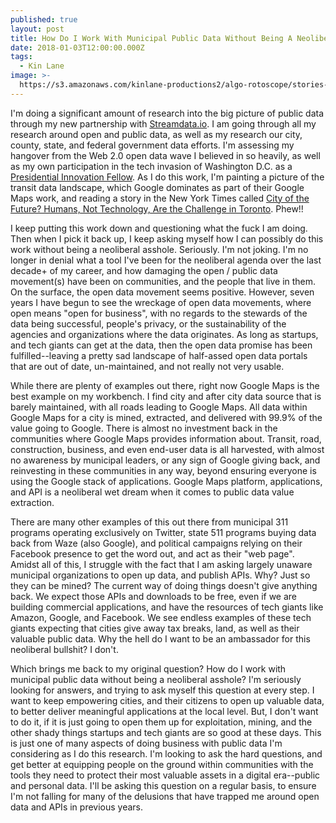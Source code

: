 ```yaml
---
published: true
layout: post
title: How Do I Work With Municipal Public Data Without Being A Neoliberal Asshole?
date: 2018-01-03T12:00:00.000Z
tags:
  - Kin Lane
image: >-
  https://s3.amazonaws.com/kinlane-productions2/algo-rotoscope/stories-new/42_110_800_500_0_max_0_-5_-5.jpg
---
```

I'm doing a significant amount of research into the big picture of public data through my new partnership with [Streamdata.io](http://streamdata.io). I am going through all my research around open and public data, as well as my research our city, county, state, and federal government data efforts. I'm assessing my hangover from the Web 2.0 open data wave I believed in so heavily, as well as my own participation in the tech invasion of Washington D.C. as a [Presidential Innovation Fellow](https://presidentialinnovationfellows.gov/fellows/). As I do this work, I'm painting a picture of the transit data landscape, which Google dominates as part of their Google Maps work, and reading a story in the New York Times called [City of the Future? Humans, Not Technology, Are the Challenge in Toronto](https://www.nytimes.com/2017/12/29/world/canada/google-toronto-city-future.html?_r=1). Phew!!

I keep putting this work down and questioning what the fuck I am doing. Then when I pick it back up, I keep asking myself how I can possibly do this work without being a neoliberal asshole. Seriously. I'm not joking. I'm no longer in denial what a tool I've been for the neoliberal agenda over the last decade+ of my career, and how damaging the open / public data movement(s) have been on communities, and the people that live in them. On the surface, the open data movement seems positive. However, seven years I have begun to see the wreckage of open data movements, where open means "open for business", with no regards to the stewards of the data being successful, people's privacy, or the sustainability of the agencies and organizations where the data originates. As long as startups, and tech giants can get at the data, then the open data promise has been fulfilled--leaving a pretty sad landscape of half-assed open data portals that are out of date, un-maintained, and not really not very usable.

While there are plenty of examples out there, right now Google Maps is the best example on my workbench. I find city and after city data source that is barely maintained, with all roads leading to Google Maps. All data within Google Maps for a city is mined, extracted, and delivered with 99.9% of the value going to Google. There is almost no investment back in the communities where Google Maps provides information about. Transit, road, construction, business, and even end-user data is all harvested, with almost no awareness by municipal leaders, or any sign of Google giving back, and reinvesting in these communities in any way, beyond ensuring everyone is using the Google stack of applications. Google Maps platform, applications, and API is a neoliberal wet dream when it comes to public data value extraction. 

There are many other examples of this out there from municipal 311 programs operating exclusively on Twitter, state 511 programs buying data back from Waze (also Google), and political campaigns relying on their Facebook presence to get the word out, and act as their "web page". Amidst all of this, I struggle with the fact that I am asking largely unaware municipal organizations to open up data, and publish APIs. Why? Just so they can be mined? The current way of doing things doesn't give anything back. We expect those APIs and downloads to be free, even if we are building commercial applications, and have the resources of tech giants like Amazon, Google, and Facebook. We see endless examples of these tech giants expecting that cities give away tax breaks, land, as well as their valuable public data. Why the hell do I want to be an ambassador for this neoliberal bullshit? I don't.

Which brings me back to my original question? How do I work with municipal public data without being a neoliberal asshole? I'm seriously looking for answers, and trying to ask myself this question at every step. I want to keep empowering cities, and their citizens to open up valuable data, to better deliver meaningful applications at the local level. But, I don't want to do it, if it is just going to open them up for exploitation, mining, and the other shady things startups and tech giants are so good at these days. This is just one of many aspects of doing business with public data I'm considering as I do this research. I'm looking to ask the hard questions, and get better at equipping people on the ground within communities with the tools they need to protect their most valuable assets in a digital era--public and personal data. I'll be asking this question on a regular basis, to ensure I'm not falling for many of the delusions that have trapped me around open data and APIs in previous years.
